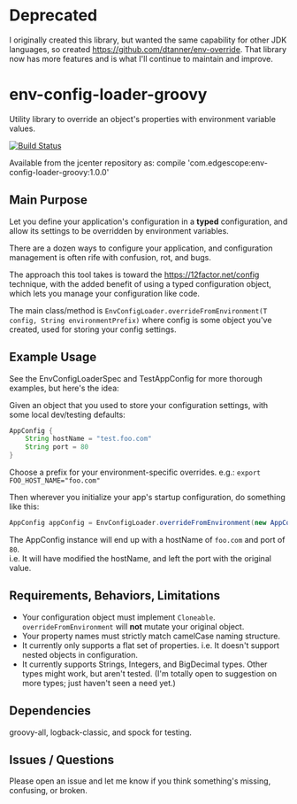 # Deprecated
I originally created this library, but wanted the same capability for other JDK languages, so created https://github.com/dtanner/env-override.  That library now has more features and is what I'll continue to maintain and improve.

# env-config-loader-groovy

Utility library to override an object's properties with environment variable values.  

[![Build Status](https://travis-ci.org/dtanner/env-config-loader-groovy.svg?branch=master)](https://travis-ci.org/dtanner/env-config-loader-groovy)

Available from the jcenter repository as: compile 'com.edgescope:env-config-loader-groovy:1.0.0'

## Main Purpose
Let you define your application's configuration in a **typed** configuration, 
and allow its settings to be overridden by environment variables.

There are a dozen ways to configure your application, and configuration management is often rife with confusion, rot, and bugs.  

The approach this tool takes is toward the https://12factor.net/config
technique, with the added benefit of using a typed configuration object, which lets you manage your configuration like code. 

The main class/method is `EnvConfigLoader.overrideFromEnvironment(T config, String environmentPrefix)`
where config is some object you've created, used for storing your config settings. 

## Example Usage
See the EnvConfigLoaderSpec and TestAppConfig for more thorough examples, but here's the idea:

Given an object that you used to store your configuration settings, with some local dev/testing defaults:
```groovy
AppConfig {
    String hostName = "test.foo.com"
    String port = 80
}
```

Choose a prefix for your environment-specific overrides.  e.g.: 
`export FOO_HOST_NAME="foo.com"`

Then wherever you initialize your app's startup configuration, do something like this:
```groovy
AppConfig appConfig = EnvConfigLoader.overrideFromEnvironment(new AppConfig(), "FOO") 
```

The AppConfig instance will end up with a hostName of `foo.com` and port of `80`.  
i.e. It will have modified the hostName, and left the port with the original value.

## Requirements, Behaviors, Limitations
- Your configuration object must implement `Cloneable`. `overrideFromEnvironment` will **not** mutate your original object.
- Your property names must strictly match camelCase naming structure.
- It currently only supports a flat set of properties. i.e. It doesn't support nested objects in configuration.  
- It currently supports Strings, Integers, and BigDecimal types.  Other types might work, but aren't tested.  (I'm totally open to suggestion on more types; just haven't seen a need yet.)  

## Dependencies
groovy-all, logback-classic, and spock for testing. 

## Issues / Questions
Please open an issue and let me know if you think something's missing, confusing, or broken.   

